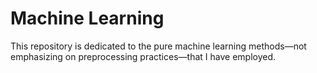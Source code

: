 # Machine Learning
This repository is dedicated to the pure machine learning methods—not emphasizing on preprocessing practices—that I have employed.

